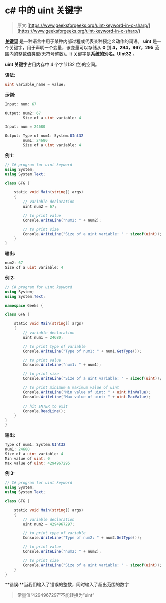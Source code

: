 # c# 中的 uint 关键字

> 原文:[https://www.geeksforgeeks.org/uint-keyword-in-c-sharp/](https://www.geeksforgeeks.org/uint-keyword-in-c-sharp/)

**[关键词](https://www.geeksforgeeks.org/c-sharp-keywords/)** 是一种语言中用于某种内部过程或代表某种预定义动作的词语。 **uint** 是一个关键字，用于声明一个变量，该变量可以存储从 **0** 到 **4，294，967，295** 范围内的整数值类型(无符号整数)。It 关键字是**系统的别名。UInt32** 。

**uint 关键字**占用内存中 4 个字节(32 位)的空间。

**语法:**

```cs
uint variable_name = value;
```

**示例:**

```cs
Input: num: 67

Output: num2: 67
        Size of a uint variable: 4

Input: num = 24680

Output: Type of num1: System.UInt32
        num1: 24680
        Size of a uint variable: 4

```

**例 1:**

```cs
// C# program for uint keyword
using System;
using System.Text;

class GFG {

    static void Main(string[] args)
    {
        // variable declaration
        uint num2 = 67;

        // to print value
        Console.WriteLine("num2: " + num2);

        // to print size
        Console.WriteLine("Size of a uint variable: " + sizeof(uint));
    }
}
```

**输出:**

```cs
num2: 67
Size of a uint variable: 4

```

**例 2:**

```cs
// C# program for uint keyword
using System;
using System.Text;

namespace Geeks {

class GFG {

    static void Main(string[] args)
    {
        // variable declaration
        uint num1 = 24680;

        // to print type of variable
        Console.WriteLine("Type of num1: " + num1.GetType());

        // to print value
        Console.WriteLine("num1: " + num1);

        // to print size
        Console.WriteLine("Size of a uint variable: " + sizeof(uint));

        // to print minimum & maximum value of uint
        Console.WriteLine("Min value of uint: " + uint.MinValue);
        Console.WriteLine("Max value of uint: " + uint.MaxValue);

        // hit ENTER to exit
        Console.ReadLine();
    }
}
}
```

**输出:**

```cs
Type of num1: System.UInt32
num1: 24680
Size of a uint variable: 4
Min value of uint: 0
Max value of uint: 4294967295

```

**例 3:**

```cs
// C# program for uint keyword
using System;
using System.Text;

class GFG {

    static void Main(string[] args)
    {
        // variable declaration
        uint num2 = 4294967297;

        // to print type of variable
        Console.WriteLine("Type of num2: " + num2.GetType());

        // to print value
        Console.WriteLine("num2: " + num2);

        // to print size
        Console.WriteLine("Size of a uint variable: " + sizeof(uint));
    }
}
```

**错误:**当我们输入了错误的整数，同时输入了超出范围的数字

> 常量值“4294967297”不能转换为“uint”